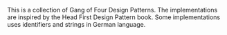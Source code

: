 This is a collection of Gang of Four Design Patterns.
The implementations are inspired by the Head First Design Pattern book.
Some implementations uses identifiers and strings in German language.
